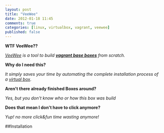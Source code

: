 ```yaml
---
layout: post
title: "VeeWee"
date: 2012-01-18 11:45
comments: true
categories: [linux, virtualbox, vagrant, veewee]
published: false
---
```


**WTF VeeWee??**

*[VeeWee](https://github.com/jedi4ever/veewee) is a tool to build
**[vagrant base boxes](http://vagrantup.com/docs/getting-started/boxes.html)**
from scratch.*

**Why do I need this?**

*It simply saves your time by automating the complete installation process of a
[virtual box](http://www.virtualbox.org).*

**Aren't there already finished Boxes around?**

*Yes, but you don't know who or how this box was build*

**Does that mean I don't have to click anymore?**

*Yup! no more click&fun time wasting anymore!*

<!--more-->

##Installation


